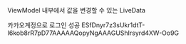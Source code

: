 
ViewModel 내부에서 값을 변경할 수 있는 LiveData


 카카오계정으로 로그인 성공 ESfDnyr7z3sUkr1dtT-I6kob8rR7pD77AAAAAQopyNgAAAGUShIrsyrd4XW-Oo9G
